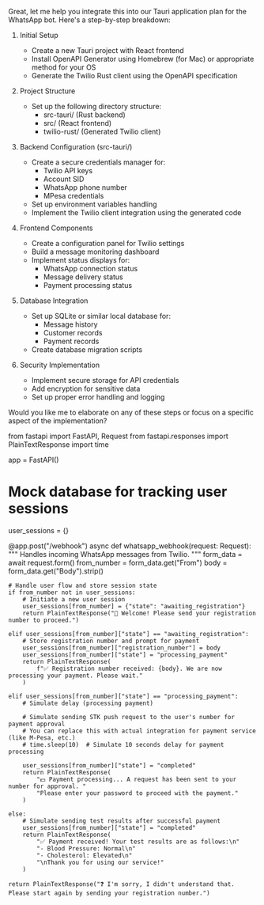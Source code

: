 Great, let me help you integrate this into our Tauri application plan for the WhatsApp bot. Here's a step-by-step breakdown:

1. Initial Setup
   - Create a new Tauri project with React frontend
   - Install OpenAPI Generator using Homebrew (for Mac) or appropriate method for your OS
   - Generate the Twilio Rust client using the OpenAPI specification

2. Project Structure
   - Set up the following directory structure:
     * src-tauri/ (Rust backend)
     * src/ (React frontend)
     * twilio-rust/ (Generated Twilio client)

3. Backend Configuration (src-tauri/)
   - Create a secure credentials manager for:
     * Twilio API keys
     * Account SID
     * WhatsApp phone number
     * MPesa credentials
   - Set up environment variables handling
   - Implement the Twilio client integration using the generated code

4. Frontend Components
   - Create a configuration panel for Twilio settings
   - Build a message monitoring dashboard
   - Implement status displays for:
     * WhatsApp connection status
     * Message delivery status
     * Payment processing status

5. Database Integration
   - Set up SQLite or similar local database for:
     * Message history
     * Customer records
     * Payment records
   - Create database migration scripts

6. Security Implementation
   - Implement secure storage for API credentials
   - Add encryption for sensitive data
   - Set up proper error handling and logging

Would you like me to elaborate on any of these steps or focus on a specific aspect of the implementation?

from fastapi import FastAPI, Request
from fastapi.responses import PlainTextResponse
import time

app = FastAPI()

# Mock database for tracking user sessions
user_sessions = {}

@app.post("/webhook")
async def whatsapp_webhook(request: Request):
    """
    Handles incoming WhatsApp messages from Twilio.
    """
    form_data = await request.form()
    from_number = form_data.get("From")
    body = form_data.get("Body").strip()

    # Handle user flow and store session state
    if from_number not in user_sessions:
        # Initiate a new user session
        user_sessions[from_number] = {"state": "awaiting_registration"}
        return PlainTextResponse("👋 Welcome! Please send your registration number to proceed.")
    
    elif user_sessions[from_number]["state"] == "awaiting_registration":
        # Store registration number and prompt for payment
        user_sessions[from_number]["registration_number"] = body
        user_sessions[from_number]["state"] = "processing_payment"
        return PlainTextResponse(
            f"✅ Registration number received: {body}. We are now processing your payment. Please wait."
        )
    
    elif user_sessions[from_number]["state"] == "processing_payment":
        # Simulate delay (processing payment)
        
        # Simulate sending STK push request to the user's number for payment approval
        # You can replace this with actual integration for payment service (like M-Pesa, etc.)
        # time.sleep(10)  # Simulate 10 seconds delay for payment processing
        
        user_sessions[from_number]["state"] = "completed"
        return PlainTextResponse(
            "💵 Payment processing... A request has been sent to your number for approval. "
            "Please enter your password to proceed with the payment."
        )
    
    else:
        # Simulate sending test results after successful payment
        user_sessions[from_number]["state"] = "completed"
        return PlainTextResponse(
            "✅ Payment received! Your test results are as follows:\n"
            "- Blood Pressure: Normal\n"
            "- Cholesterol: Elevated\n"
            "\nThank you for using our service!"
        )

    return PlainTextResponse("❓ I'm sorry, I didn't understand that. Please start again by sending your registration number.")
